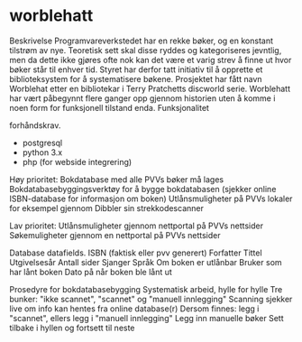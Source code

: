 # worblehatt

Beskrivelse
Programvareverkstedet har en rekke bøker, og en konstant tilstrøm av nye. Teoretisk sett skal disse ryddes og kategoriseres jevntlig, men da dette ikke gjøres ofte nok kan det være et varig strev å finne ut hvor bøker står til enhver tid. Styret har derfor tatt initiativ til å opprette et biblioteksystem for å systematisere bøkene. Prosjektet har fått navn Worblehat etter en bibliotekar i Terry Pratchetts discworld serie. Worblehatt har vært påbegynnt flere ganger opp gjennom historien uten å komme i noen form for funksjonell tilstand enda.
Funksjonalitet

forhåndskrav.
* postgresql
* python 3.x
* php (for webside integrering)

Høy prioritet:
    Bokdatabase med alle PVVs bøker må lages
    Bokdatabasebyggingsverktøy for å bygge bokdatabasen (sjekker online ISBN-database for informasjon om boken)
    Utlånsmuligheter på PVVs lokaler for eksempel gjennom Dibbler sin strekkodescanner

Lav prioritet:
    Utlånsmuligheter gjennom nettportal på PVVs nettsider
    Søkemuligheter gjennom en nettportal på PVVs nettsider

Database datafields.
    ISBN (faktisk eller pvv generert)
    Forfatter
    Tittel
    Utgivelsesår
    Antall sider
    Sjanger
    Språk
    Om boken er utlånbar
    Bruker som har lånt boken
    Dato på når boken ble lånt ut

Prosedyre for bokdatabasebygging
    Systematisk arbeid, hylle for hylle
    Tre bunker: "ikke scannet", "scannet" og "manuell innlegging"
    Scanning sjekker live om info kan hentes fra online database(r)
    Dersom finnes: legg i "scannet", ellers legg i "manuell innlegging"
    Legg inn manuelle bøker
    Sett tilbake i hyllen og fortsett til neste




